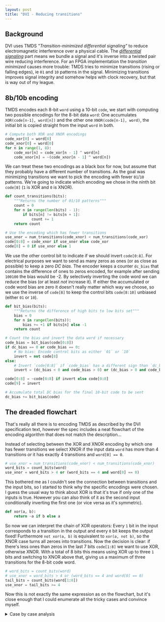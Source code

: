 ```yaml
---
layout: post
title: "DVI - Reducing transitions"
---
```


## Background

DVI uses TMDS *"Transition-minimized differential signaling"* to reduce electromagnetic
interference over a physical cable. The *[differential signaling][wk-diffsig]* part means
we bundle a signal and it's inverse into a twisted pair wire reducing interference.
For an FPGA implementation the *transition minimized* causes more trouble: TMDS tries
to minimize transitions (rising or falling edges), ie `01` and `10` patterns in the signal.
Minimizing transitions improves signal integrity and somehow helps with clock recovery,
but that is way out of my league.

## 8b/10b encoding

TMDS encodes each 8-bit `word` using a 10-bit `code`, we start with computing two possible
encodings for the 8-bit data `word`: One accumulates `XOR(code[n-1], word[n])` and the other one
`XNOR(code[n-1], word)`, the initial bit is copied straight from the input `word` in both.

```python
# Compute both XOR and XNOR encodings
code_xor[0] = word[0]
code_xnor[0] = word[0]
for n in range(1, 8):
    code_xor[n] = code_xor[n - 1] ^ word[n]
    code_xnor[n] = ~(code_xnor[n - 1] ^ word[n])
```

We can treat these two encodings as a black box for now, but assume that they probably have a
different number of transitions. As the goal was minimizing transitions we want to pick the
encoding with fewer `01`/`10` patterns. We're going to indicate which encoding we chose in the ninth
bit `code[8]` (`1` is XOR and `0` is XNOR).

```python
def count_transitions(bits):
    """Returns the number of 01/10 patterns"""
    count = 0
    for n in range(len(bits) - 1):
        if bits[n] != bits[n + 1]:
            count += 1
    return count

# Use the encoding which has fewer transitions
use_xnor = num_transitions(code_xnor) < num_transitions(code_xor)
code[0:8] = code_xnor if use_xnor else code_xor
code[8] = 0 if use_xnor else 1
```

We use the other control bit to indicate if we should invert `code[0:8]`. For electrical
purposes we want to send as many zeros as ones (or as close as possible) to keep a zero *DC bias*.
The encoder keeps a counter `dc_bias` that contains the difference of ones to zeros encoded, for
example after sending `100100` the bias would be -2. By selectively inverting the code word we
can reduce the bias (or at least *not* increase it). If either the accumulated or code word bias
are zero it doesn't really matter which way we choose, so we use the inverse of `code[8]` to keep
the control bits `code[8:10]` unbiased (either `01` or `10`).

```python
def bit_bias(bits):
    """Returns the difference of high bits to low bits set"""
    bias = 0
    for n in range(len(bits)):
        bias += +1 if bits[n] else -1
    return count

# Count the bias and invert the data word if necessary
code_bias = bit_bias(code[0:8])
if dc_bias == 0 or code_bias == 0:
    # No bias: Encode control bits as either `01` or `10`
    invert = not code[8]
else:
    # Invert `code[0:8]` if `code_bias` has a different sign than `dc_bias`
    invert = (dc_bias < 0 and code_bias > 0) or (dc_bias > 0 and code_bias < 0)

code[0:8] = ~code[0:8] if invert else code[0:8]
code[9] = invert

# Accumulate total DC bias for the final 10-bit code to be sent
dc_bias += bit_bias(code)
```

## The dreaded flowchart

That's really all there is to encoding TMDS as described by the DVI specification text,
however the spec includes a neat flowchart of the encoding algorithm that does not match the description...

Instead of selecting between the XOR and XNOR encoding by which one has fewer transitions we select XNOR
if the input data `word` has more than 4 transitions *or* it has exactly 4 transitions and `word[0] == 0`.

```python
# use_xnor = num_transitions(code_xnor) < num_transitions(code_xnor)
word_bits = count_bits(word)
use_xnor = word_bits > 4 or (word_bits == 4 and word[0] == 0)
```

This bothered me as I couldn't see the connection between transitions and the input bits, so I started to
think why the specific encodings were chosen. I guess the usual way to think about XOR is that it's true
if only one of the inputs is true. However you can also think of it as the second input conditionally
inverting the first one (or vice versa as it's symmetric).

```python
def xor(a, b):
    return ~a if b else a
```

So now we can interpret the chain of XOR operators: Every `1` bit in the input corresponds to a transition
in the output and every `0` bit keeps the output fixed! Furthermore `not xor(a, b)` is equivalent to
`xor(a, not b)`, so the XNOR case turns all zeroes into transitions. Now the decision is clear:
if there's less ones than zeros in the last 7 bits `code[1:8]` we want to use XOR, otherwise XNOR.
With a total of 8 bits this means using XOR up to three `1` bits and switching to XNOR above that,
giving us a maximum of three transitions for the 8-bit code word.

```python
# word_bits = count_bits(word)
# use_xnor = word_bits > 4 or (word_bits == 4 and word[0] == 0)
tail_bits = count_bits(word[1:8])
use_xnor = tail_bits >= 4
```

Now this is not exactly the same expression as on the flowchart, but it's close enough that I could
enumerate all the tricky cases and convince myself.

<details markdown="1">
<summary>Case by case analysis</summary>

If `tail_bits<3` both methods don't use XNOR as `word_bits` is at most `tail_bits+1 <= 3`.

If `tail_bits>4` both methods always use XNOR as `word_bits` is at least `tail_bits >= 5`.

If `tail_bits==3` we should never use XNOR. If `code[0]==0` then `word_bits==3` which checks out,
otherwise `word_bits==4` but we don't match the case `(word_bits==4 and word[0]==0)`.

If `tail_bits==4` we should always use XNOR. If `code[0]==0` then `word_bits==4` and we satisfy
the `(word_bits==4 and word[0]==0)` case, otheriwse `word_bits==5 > 4` due to the extra bit.
</details>

[wk-diffsig]: https://en.wikipedia.org/wiki/Differential_signalling